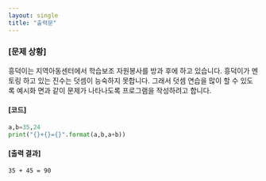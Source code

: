 ```yaml
---
layout: single
title: "출력문"
---
```


### [문제 상황] 
흥덕이는 지역아동센터에서 학습보조 자원봉사를 방과 후에 하고 있습니다. 
흥덕이가 멘토링 하고 있는 진수는 덧셈이 능숙하지 못합니다. 
그래서 덧셈 연습을 많이 할 수 있도록 예시화 면과 같이 문제가 나타나도록 프로그램을 작성하려고 합니다.

#### [코드]
~~~python
a,b=35,24
print("{}+{}={}".format(a,b,a+b))
~~~

#### [출력 결과]
~~~ 
35 + 45 = 90
~~~
